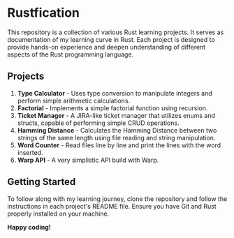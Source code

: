 # Rustfication

This repository is a collection of various Rust learning projects. It serves as documentation of my learning curve in Rust. Each project is designed to provide hands-on experience and deepen understanding of different aspects of the Rust programming language.

## Projects

1. **Type Calculator** - Uses type conversion to manipulate integers and perform simple arithmetic calculations.
2. **Factorial** - Implements a simple factorial function using recursion.
3. **Ticket Manager** - A JIRA-like ticket manager that utilizes enums and structs, capable of performing simple CRUD operations.
4. **Hamming Distance** - Calculates the Hamming Distance between two strings of the same length using file reading and string manipulation.
5. **Word Counter** - Read files line by line and print the lines with the word inserted.
6. **Warp API** - A very simplistic API build with Warp.

## Getting Started

To follow along with my learning journey, clone the repository and follow the instructions in each project's README file. Ensure you have Git and Rust properly installed on your machine.

**Happy coding!**
